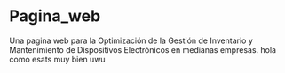 # Pagina_web
Una pagina web para la Optimización de la Gestión de Inventario y Mantenimiento de Dispositivos Electrónicos en medianas empresas. hola como esats muy bien uwu